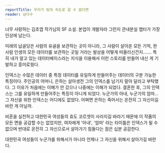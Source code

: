 ```yaml
---
reportTitle: 우리가 빛의 속도로 갈 수 없다면
reader: 삼다수
---
```


너무 사랑하는 김초엽 작가님의 SF 소설. 본업이 개발자라 그런지 관내분실 챕터가 가장 인상에 남는다.

미래의 납골당은 사람의 유골을 보관하는 곳이 아니라, 그 사람이 살아온 모든 기억, 한 사람 인생의 모든 데이터를 보관하는 곳일 거라는 발상을 어떻게 떠올리신건지....... 특히 내가 알고 있는 데이터베이스라는 지식을 이용해서 이런 스토리를 만들어 내신 게 기발하고 흥미로웠다.

인덱스는 수많은 데이터 중 특정 데이터를 유일하게 만들어주는 데이터의 구분 가능한 특징이다. 주인공의 어머니, 은하는 살아생전 그의 인덱스를 남기지 말아 달라고 부탁했다. 그 이유가 처음에는 이해가 안 갔으나 나중에는 이해가 되었다. 결혼한 후, 그의 인덱스는 그를 유일하게 만들어주는 특징이 아니게 되었다. 누군가의 아내, 누군가의 엄마... 그 자신을 위한 인덱스는 어디에도 없었다. 어쩌면 은하는 죽어서는 온전히 그 자신이길 바란 게 아닐까.

비혼을 실천하고 대한민국 여성들의 효도 코르셋이 사라지길 바라기 때문에 이 작품의 모든 면을 공감할 수는 없었지만, 여자에게 '아내', '엄마' 라는 타이틀은 인덱스가 될 수 없으며 반대로 온전히 그 자신으로서 살아가기 힘들다는 점은 십분 공감한다.

대한민국 여성들이 누군가를 위해서가 아니라 언제나 그 자신을 위해서 살아가길 바란다.
